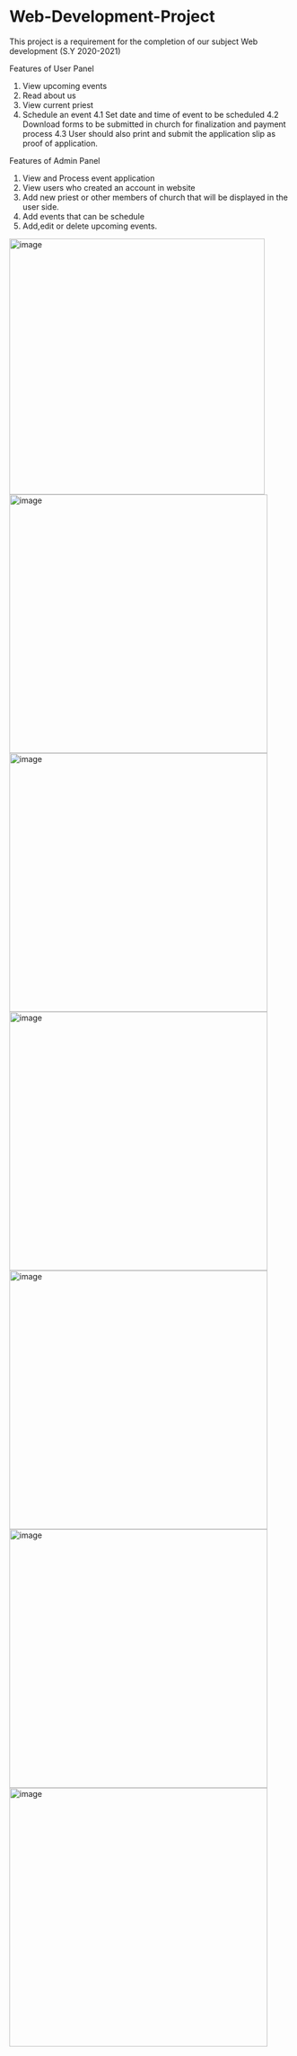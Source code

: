 # Web-Development-Project

This project is a requirement for the completion of our subject Web development (S.Y 2020-2021)

Features of User Panel
1. View upcoming events
2. Read about us
3. View current priest
4. Schedule an event
    4.1 Set date and time of event to be scheduled
    4.2 Download forms to be submitted in church for finalization and payment process
    4.3 User should also print and submit the application slip as proof of application.

Features of Admin Panel
1. View and Process event application
2. View users who created an account in website
3. Add new priest or other members of church that will be displayed in the user side.
4. Add events that can be schedule 
5. Add,edit or delete upcoming events.



<img width="455" alt="image" src="https://user-images.githubusercontent.com/110111758/187386224-84cdc21b-e7d1-4743-8e99-f5ea4ab0616d.png">
<img width="460" alt="image" src="https://user-images.githubusercontent.com/110111758/187386393-4a1a1d0e-ce5a-4901-a4fe-18f97606c17b.png">
<img width="460" alt="image" src="https://user-images.githubusercontent.com/110111758/187386681-2e587867-396d-480f-8112-d2d28b878217.png">
<img width="460" alt="image" src="https://user-images.githubusercontent.com/110111758/187386743-8cb5e8a2-14cc-4730-b3f9-96ca85f00fba.png">
<img width="460" alt="image" src="https://user-images.githubusercontent.com/110111758/187387094-868f7adc-8916-4db9-a4b1-6be8a0af9ee0.png">
<img width="460" alt="image" src="https://user-images.githubusercontent.com/110111758/187387205-00014dd2-16a3-4351-a838-e9cf2c0e4281.png">
<img width="460" alt="image" src="https://user-images.githubusercontent.com/110111758/187387289-1435003f-47d3-4c72-b69d-bb2e9a1dcde5.png">
